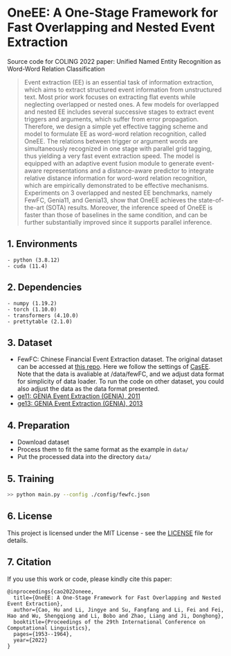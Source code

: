 # OneEE: A One-Stage Framework for Fast Overlapping and Nested Event Extraction

Source code for COLING 2022 paper: Unified Named Entity Recognition as Word-Word Relation Classification

> Event extraction (EE) is an essential task of information extraction, which aims to extract structured event information from unstructured text. Most prior work focuses on extracting flat events while neglecting overlapped or nested ones. A few models for overlapped and nested EE includes several successive stages to extract event triggers and arguments, which suffer from error propagation. Therefore, we design a simple yet effective tagging scheme and model to formulate EE as word-word relation recognition, called OneEE. The relations between trigger or argument words are simultaneously recognized in one stage with parallel grid tagging, thus yielding a very fast event extraction speed. The model is equipped with an adaptive event fusion module to generate event-aware representations and a distance-aware predictor to integrate relative distance information for word-word relation recognition, which are empirically demonstrated to be effective mechanisms. Experiments on 3 overlapped and nested EE benchmarks, namely FewFC, Genia11, and Genia13, show that OneEE achieves the state-of-the-art (SOTA) results. Moreover, the inference speed of OneEE is faster than those of baselines in the same condition, and can be further substantially improved since it supports parallel inference.

## 1. Environments

```
- python (3.8.12)
- cuda (11.4)
```

## 2. Dependencies

```
- numpy (1.19.2)
- torch (1.10.0)
- transformers (4.10.0)
- prettytable (2.1.0)
```

## 3. Dataset

- FewFC: Chinese Financial Event Extraction dataset. The original dataset can be accessed at [this repo](https://github.com/TimeBurningFish/FewFC). Here we follow the settings of [CasEE](https://github.com/JiaweiSheng/CasEE). Note that the data is avaliable at /data/fewFC, and we adjust data format for simplicity of data loader. To run the code on other dataset, you could also adjust the data as the data format presented.
- [ge11: GENIA Event Extraction (GENIA), 2011](https://2011.bionlp-st.org/home/genia-event-extraction-genia)
- [ge13: GENIA Event Extraction (GENIA), 2013](http://bionlp.dbcls.jp/projects/bionlp-st-ge-2013/wiki/Overview)

## 4. Preparation

- Download dataset
- Process them to fit the same format as the example in `data/`
- Put the processed data into the directory `data/`

## 5. Training

```bash
>> python main.py --config ./config/fewfc.json
```
## 6. License

This project is licensed under the MIT License - see the [LICENSE](LICENSE) file for details.

## 7. Citation

If you use this work or code, please kindly cite this paper:

```
@inproceedings{cao2022oneee,
  title={OneEE: A One-Stage Framework for Fast Overlapping and Nested Event Extraction},
  author={Cao, Hu and Li, Jingye and Su, Fangfang and Li, Fei and Fei, Hao and Wu, Shengqiong and Li, Bobo and Zhao, Liang and Ji, Donghong},
  booktitle={Proceedings of the 29th International Conference on Computational Linguistics},
  pages={1953--1964},
  year={2022}
}
```
